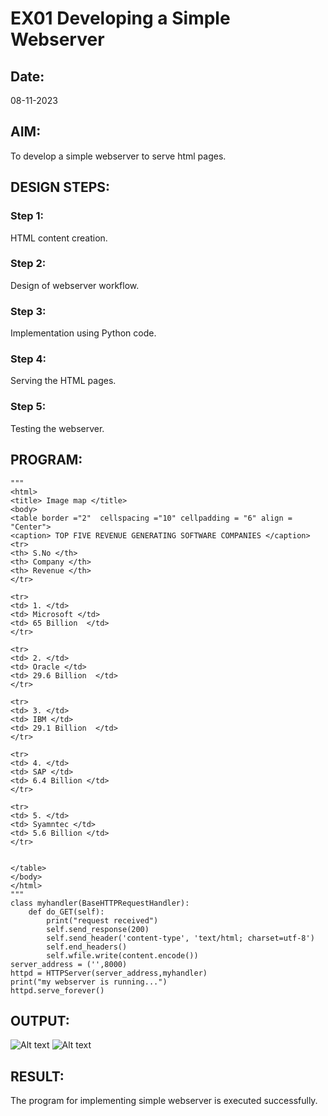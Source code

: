 # EX01 Developing a Simple Webserver
## Date:
08-11-2023

## AIM:
To develop a simple webserver to serve html pages.

## DESIGN STEPS:
### Step 1: 
HTML content creation.

### Step 2:
Design of webserver workflow.

### Step 3:
Implementation using Python code.

### Step 4:
Serving the HTML pages.

### Step 5:
Testing the webserver.

## PROGRAM:
```
"""
<html>
<title> Image map </title>
<body>
<table border ="2"  cellspacing ="10" cellpadding = "6" align = "Center"> 
<caption> TOP FIVE REVENUE GENERATING SOFTWARE COMPANIES </caption>
<tr>
<th> S.No </th>
<th> Company </th>
<th> Revenue </th>
</tr>

<tr>
<td> 1. </td>
<td> Microsoft </td>
<td> 65 Billion  </td>
</tr>

<tr>
<td> 2. </td>
<td> Oracle </td>
<td> 29.6 Billion  </td>
</tr>

<tr>
<td> 3. </td>
<td> IBM </td>
<td> 29.1 Billion  </td>
</tr> 

<tr>
<td> 4. </td>
<td> SAP </td>
<td> 6.4 Billion </td>
</tr> 
 
<tr>
<td> 5. </td>
<td> Syamntec </td>
<td> 5.6 Billion </td>
</tr>


</table>
</body>
</html>
"""
class myhandler(BaseHTTPRequestHandler):
    def do_GET(self):
        print("request received")
        self.send_response(200)
        self.send_header('content-type', 'text/html; charset=utf-8')
        self.end_headers()
        self.wfile.write(content.encode())
server_address = ('',8000)
httpd = HTTPServer(server_address,myhandler)
print("my webserver is running...")
httpd.serve_forever()
```
## OUTPUT:
![Alt text](<simplewebserver/Screenshot 2023-11-08 230005.png>)
![Alt text](<simplewebserver/Screenshot (16).png>)

## RESULT:
The program for implementing simple webserver is executed successfully.
